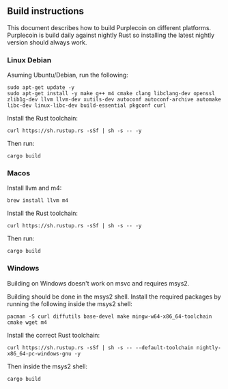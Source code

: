 ## Build instructions
This document describes how to build Purplecoin on different platforms. Purplecoin is build daily against nightly Rust so installing the latest nightly version should always work.

### Linux Debian
Asuming Ubuntu/Debian, run the following:
```
sudo apt-get update -y
sudo apt-get install -y make g++ m4 cmake clang libclang-dev openssl zlib1g-dev llvm llvm-dev xutils-dev autoconf autoconf-archive automake libc-dev linux-libc-dev build-essential pkgconf curl
```

Install the Rust toolchain:
```
curl https://sh.rustup.rs -sSf | sh -s -- -y
```

Then run:
```
cargo build
```

### Macos
Install llvm and m4:
```
brew install llvm m4
```

Install the Rust toolchain:
```
curl https://sh.rustup.rs -sSf | sh -s -- -y
```

Then run:
```
cargo build
```


### Windows
Building on Windows doesn't work on msvc and requires msys2. 

Building should be done in the msys2 shell. Install the required packages by running the following inside the msys2 shell:
```
pacman -S curl diffutils base-devel make mingw-w64-x86_64-toolchain cmake wget m4
```

Install the correct Rust toolchain:
```
curl https://sh.rustup.rs -sSf | sh -s -- --default-toolchain nightly-x86_64-pc-windows-gnu -y
```

Then inside the msys2 shell:
```
cargo build
```
